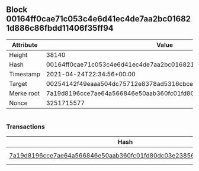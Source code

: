 ## Block 00164ff0cae71c053c4e6d41ec4de7aa2bc016821d886c86fbdd11406f35ff94

Attribute | Value
--- | ---
Height | 38140
Hash | 00164ff0cae71c053c4e6d41ec4de7aa2bc016821d886c86fbdd11406f35ff94
Timestamp | 2021-04-24T22:34:56+00:00
Target | 00254142f49eaaa504dc75712e8378ad5316cbcead634704b3734b6271167cc4
Merke root | 7a19d8196cce7ae64a566846e50aab360fc01fd80dc03e2385601bb8e5f2b9a7
Nonce | 3251715577

```

```

### Transactions

Hash | Amount
--- | ---
[7a19d8196cce7ae64a566846e50aab360fc01fd80dc03e2385601bb8e5f2b9a7](7a19d8196cce7ae64a566846e50aab360fc01fd80dc03e2385601bb8e5f2b9a7.md) | 10.00000000 SKEPTI 
